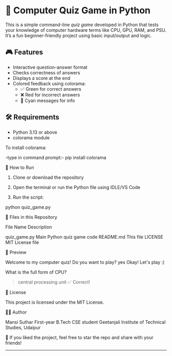 # 🧠 Computer Quiz Game in Python

This is a simple command-line *quiz game* developed in Python that tests your knowledge of computer hardware terms like CPU, GPU, RAM, and PSU. It’s a fun beginner-friendly project using basic input/output and logic.


## 🎮 Features

- Interactive question-answer format
- Checks correctness of answers
- Displays a score at the end
- Colored feedback using colorama:
  - ✅ Green for correct answers
  - ❌ Red for incorrect answers
  - 🎨 Cyan messages for info



## 🛠 Requirements

- Python 3.13 or above
- colorama module

To install colorama:

-type in command prompt:- pip install colorama




🚀 How to Run

1. Clone or download the repository


2. Open the terminal or run the Python file using IDLE/VS Code


3. Run the script:



python quiz_game.py




📁 Files in this Repository

File Name	Description

quiz_game.py	Main Python quiz game code
README.md	This file
LICENSE	MIT License file





📸 Preview

Welcome to my computer quiz!
Do you want to play? yes
Okay! Let's play :)

What is the full form of CPU? 
> central processing unit
✅ Correct!




📜 License

This project is licensed under the MIT License.




🙋‍♀ Author

Mansi Suthar
First-year B.Tech CSE student
Geetanjali Institute of Technical Studies, Udaipur




🌟 If you liked the project, feel free to star the repo and share with your friends!

---


